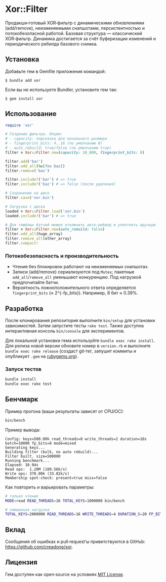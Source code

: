 # Xor::Filter

Продакшн‑готовый XOR‑фильтр с динамическими обновлениями (add/remove), неизменяемыми снапшотами, персистентностью и потокобезопасной работой. Базовая структура — классический XOR‑фильтр. Динамика достигается за счёт буферизации изменений и периодического ребилда базового снимка.

## Установка

Добавьте гем в Gemfile приложения командой:

    $ bundle add xor

Если вы не используете Bundler, установите гем так:

    $ gem install xor

## Использование

```ruby
require 'xor'

# Создание фильтра. Опции:
# - capacity: подсказка для начального размера
# - fingerprint_bits: 4..16 (по умолчанию 8)
# - auto_rebuild: true/false (по умолчанию true)
filter = Xor::Filter.new(capacity: 10_000, fingerprint_bits: 8)

filter.add('bar')
filter.add_all(%w[foo baz])
filter.remove('baz')

filter.include?('bar') # => true
filter.include?('baz') # => false (после удаления)

# Сохранение на диск
filter.save('xor.bin')

# Загрузка с диска
loaded = Xor::Filter.load('xor.bin')
loaded.include?('bar') # => true

# Для тяжёлых батчей можно отключить авто‑ребилд и уплотнять вручную
filter = Xor::Filter.new(auto_rebuild: false)
filter.add_all(huge_array)
filter.remove_all(other_array)
filter.compact!
```

### Потокобезопасность и производительность

- Чтения без блокировок работают на неизменяемых снапшотах.
- Записи (add/remove) сериализуются под `Mutex`; пакетные `add_all`/`remove_all` уменьшают конкуренцию. Под нагрузкой предпочитайте батчи.
- Вероятность ложноположительного ответа определяется `fingerprint_bits` (≈ 2^{-fp_bits}). Например, 8 бит ≈ 0.39%.

## Разработка

После клонирования репозитория выполните `bin/setup` для установки зависимостей. Затем запустите тесты `rake test`. Также доступна интерактивная консоль `bin/console` для экспериментов.

Для локальной установки гема используйте `bundle exec rake install`. Для релиза новой версии обновите номер в `version.rb` и выполните `bundle exec rake release` (создаст git‑тег, запушит коммиты и опубликует `.gem` на [rubygems.org](https://rubygems.org)).

### Запуск тестов

```bash
bundle install
bundle exec rake test
```

## Бенчмарк

Пример прогона (ваши результаты зависят от CPU/ОС):

```bash
bin/bench
```

Пример вывода:

```text
Config: keys=500.00k read_threads=8 write_threads=2 duration=10s batch=10000 fp_bits=8 mode=mixed
Generating keys...
Building filter (bulk, no auto rebuild)...
Filter built. size=500000
Running benchmark...
Elapsed: 10.94s
Read ops:  1.20M (109.56k/s)
Write ops: 370.00k (33.82k/s)
Membership spot-check: present=true miss=false
```

Как повторить и варьировать параметры:

```bash
# только чтение
MODE=read READ_THREADS=16 TOTAL_KEYS=1000000 bin/bench

# смешанная нагрузка
TOTAL_KEYS=2000000 READ_THREADS=16 WRITE_THREADS=4 DURATION_S=20 FP_BITS=8 MODE=mixed bin/bench
```

## Вклад

Сообщения об ошибках и pull‑request’ы приветствуются в GitHub: https://github.com/creadone/xor.

## Лицензия

Гем доступен как open‑source на условиях [MIT License](https://opensource.org/licenses/MIT).
